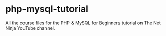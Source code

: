 # php-mysql-tutorial
All the course files for the PHP &amp; MySQL for Beginners tutorial on The Net Ninja YouTube channel.
